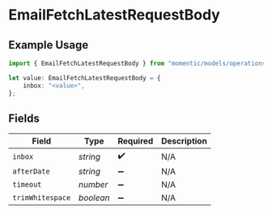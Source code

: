 # EmailFetchLatestRequestBody

## Example Usage

```typescript
import { EmailFetchLatestRequestBody } from "momentic/models/operations";

let value: EmailFetchLatestRequestBody = {
    inbox: "<value>",
};
```

## Fields

| Field              | Type               | Required           | Description        |
| ------------------ | ------------------ | ------------------ | ------------------ |
| `inbox`            | *string*           | :heavy_check_mark: | N/A                |
| `afterDate`        | *string*           | :heavy_minus_sign: | N/A                |
| `timeout`          | *number*           | :heavy_minus_sign: | N/A                |
| `trimWhitespace`   | *boolean*          | :heavy_minus_sign: | N/A                |